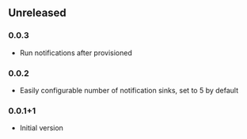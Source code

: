 ## Unreleased

### 0.0.3
* Run notifications after provisioned

### 0.0.2
* Easily configurable number of notification sinks, set to 5 by default

### 0.0.1+1
* Initial version

